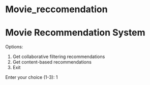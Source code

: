 # Movie_reccomendation
Movie Recommendation System
==============================

Options:
1. Get collaborative filtering recommendations
2. Get content-based recommendations
3. Exit

Enter your choice (1-3): 1
